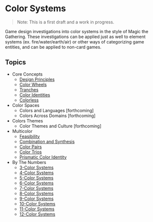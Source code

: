 # Color Systems

> Note: This is a first draft and a work in progress.

Game design investigations into color systems in the style of Magic the Gathering. These investigations can be applied just as well to element systems (ex. fire/water/earth/air) or other ways of categorizing game entities, and can be applied to non-card games.

## Topics

- Core Concepts
  - [Design Principles](./design-principles.md)
  - [Color Wheels](./color-wheels.md)
  - [Tranches](./tranches.md)
  - [Color Identities](./color-identities.md)
  - [Colorless](./colorless.md)
- Color Spaces
  - Colors and Languages [forthcoming]
  - Colors Across Domains [forthcoming]
- Colors Themes
  - Color Themes and Culture [forthcoming]
- Multicolor
  - [Feasibility](./multicolor/feasibility.md)
  - [Combination and Synthesis](./multicolor/combination-and-synthesis.md)
  - [Color Pairs](./multicolor/color-pairs.md)
  - [Color Trios](./multicolor/color-trios.md)
  - [Prismatic Color Identity](./multicolor/color-trios.md)
- By The Numbers
  - [3-Color Systems](./by-the-numbers/3-color-systems.md)
  - [4-Color Systems](./by-the-numbers/4-color-systems.md)
  - [5-Color Systems](./by-the-numbers/5-color-systems.md)
  - [6-Color Systems](./by-the-numbers/6-color-systems.md)
  - [7-Color Systems](./by-the-numbers/7-color-systems.md)
  - [8-Color Systems](./by-the-numbers/8-color-systems.md)
  - [9-Color Systems](./by-the-numbers/9-color-systems.md)
  - [10-Color Systems](./by-the-numbers/10-color-systems.md)
  - [11-Color Systems](./by-the-numbers/11-color-systems.md)
  - [12-Color Systems](./by-the-numbers/12-color-systems.md)
